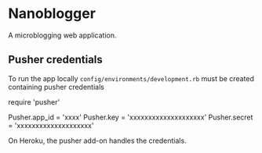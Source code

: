 Nanoblogger
=========

A microblogging web application.

Pusher credentials
---------

To run the app locally `config/environments/development.rb` must be created containing pusher credentials

  require 'pusher'

  Pusher.app_id = 'xxxx'
  Pusher.key    = 'xxxxxxxxxxxxxxxxxxxx'
  Pusher.secret = 'xxxxxxxxxxxxxxxxxxxx'
 
On Heroku, the pusher add-on handles the credentials.

